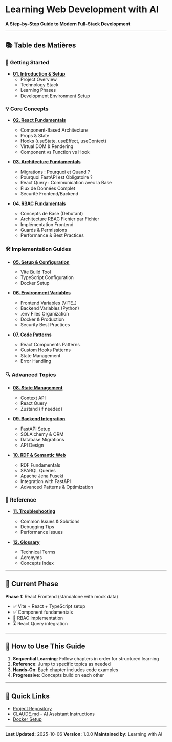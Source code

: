 # Learning Web Development with AI
**A Step-by-Step Guide to Modern Full-Stack Development**

---

## 📚 Table des Matières

### 🚀 Getting Started
- **[01. Introduction & Setup](./docs/01-getting-started.md)**
  - Project Overview
  - Technology Stack
  - Learning Phases
  - Development Environment Setup

### 💡 Core Concepts

- **[02. React Fundamentals](./docs/02-react-fundamentals.md)**
  - Component-Based Architecture
  - Props & State
  - Hooks (useState, useEffect, useContext)
  - Virtual DOM & Rendering
  - Component vs Function vs Hook

- **[03. Architecture Fundamentals](./docs/architecture-fundamentals.md)**
  - Migrations : Pourquoi et Quand ?
  - Pourquoi FastAPI est Obligatoire ?
  - React Query : Communication avec la Base
  - Flux de Données Complet
  - Sécurité Frontend/Backend

- **[04. RBAC Fundamentals](./docs/rbac-fundamentals.md)**
  - Concepts de Base (Débutant)
  - Architecture RBAC Fichier par Fichier
  - Implémentation Frontend
  - Guards & Permissions
  - Performance & Best Practices

### 🛠️ Implementation Guides

- **[05. Setup & Configuration](./docs/04-setup-configuration.md)**
  - Vite Build Tool
  - TypeScript Configuration
  - Docker Setup

- **[06. Environment Variables](./docs/06-environment-variables.md)**
  - Frontend Variables (VITE_)
  - Backend Variables (Python)
  - .env Files Organization
  - Docker & Production
  - Security Best Practices

- **[07. Code Patterns](./docs/05-code-patterns.md)**
  - React Components Patterns
  - Custom Hooks Patterns
  - State Management
  - Error Handling

### 🔍 Advanced Topics

- **[08. State Management](./docs/07-state-management.md)**
  - Context API
  - React Query
  - Zustand (if needed)

- **[09. Backend Integration](./docs/08-backend-integration.md)**
  - FastAPI Setup
  - SQLAlchemy & ORM
  - Database Migrations
  - API Design

- **[10. RDF & Semantic Web](./docs/09-rdf-guide.md)**
  - RDF Fundamentals
  - SPARQL Queries
  - Apache Jena Fuseki
  - Integration with FastAPI
  - Advanced Patterns & Optimization

### 📖 Reference

- **[11. Troubleshooting](./docs/09-troubleshooting.md)**
  - Common Issues & Solutions
  - Debugging Tips
  - Performance Issues

- **[12. Glossary](./docs/10-glossary.md)**
  - Technical Terms
  - Acronyms
  - Concepts Index

---

## 🎯 Current Phase

**Phase 1:** React Frontend (standalone with mock data)
- ✅ Vite + React + TypeScript setup
- ✅ Component fundamentals
- 🚧 RBAC implementation
- ⏳ React Query integration

---

## 📝 How to Use This Guide

1. **Sequential Learning**: Follow chapters in order for structured learning
2. **Reference**: Jump to specific topics as needed
3. **Hands-On**: Each chapter includes code examples
4. **Progressive**: Concepts build on each other

---

## 🔗 Quick Links

- [Project Repository](https://github.com/your-username/mooc)
- [CLAUDE.md](./CLAUDE.md) - AI Assistant Instructions
- [Docker Setup](./docker-compose.yml)

---

**Last Updated:** 2025-10-06
**Version:** 1.0.0
**Maintained by:** Learning with AI

